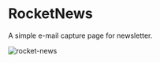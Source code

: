 # RocketNews

A simple e-mail capture page for newsletter. 

![rocket-news](https://user-images.githubusercontent.com/44320884/216796529-314724cc-3c65-4a11-9e6b-c27313629385.PNG)